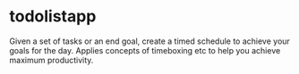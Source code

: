 # todolistapp
Given a set of tasks or an end goal, create a timed schedule to achieve your goals for the day. Applies concepts of timeboxing etc to help you achieve maximum productivity.
